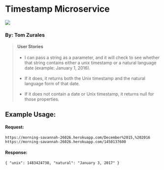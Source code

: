 <!DOCTYPE html><html><head><title>Timestamp Microservice</title><link rel="stylesheet" href="https://maxcdn.bootstrapcdn.com/bootstrap/3.3.6/css/bootstrap.min.css"></head><body><div class="container"><h1 class="header">Timestamp Microservice</h1><img src="https://avatars0.githubusercontent.com/tomzurales?&amp;s=128"><h3>By: Tom Zurales</h3><blockquote><h4>User Stories</h4><ul><li> I can pass a string as a parameter, and it will check to see whether that string contains either a unix timestamp or a natural language date (example: January 1, 2016).<br><br></li><li> If it does, it returns both the Unix timestamp and the natural language form of that date.<br><br></li><li>If it does not contain a date or Unix timestamp, it returns null for those properties.</li></ul></blockquote><h2>Example Usage:</h2><p><h4>Request:</h4><code>https://morning-savannah-26026.herokuapp.com/December%2015,%202016<br></code><code>https://morning-savannah-26026.herokuapp.com/1450137600<br></code><h4>Response:</h4><code>{ "unix": 1483424738, "natural": "January 3, 2017" }</code></p></div></body></html>
